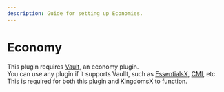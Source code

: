 ```yaml
---
description: Guide for setting up Economies.
---
```


# Economy

This plugin requires [Vault](https://www.spigotmc.org/resources/vault.34315/), an economy plugin.\
You can use any plugin if it supports Vaullt, such as [EssentialsX](https://www.spigotmc.org/resources/9089/), [CMI](https://www.spigotmc.org/resources/3742/), etc.\
This is required for both this plugin and KingdomsX to function.
